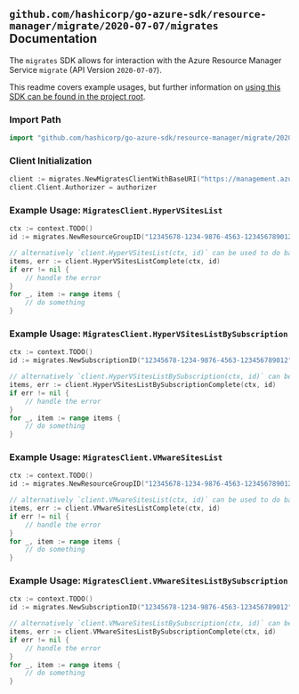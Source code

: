 
## `github.com/hashicorp/go-azure-sdk/resource-manager/migrate/2020-07-07/migrates` Documentation

The `migrates` SDK allows for interaction with the Azure Resource Manager Service `migrate` (API Version `2020-07-07`).

This readme covers example usages, but further information on [using this SDK can be found in the project root](https://github.com/hashicorp/go-azure-sdk/tree/main/docs).

### Import Path

```go
import "github.com/hashicorp/go-azure-sdk/resource-manager/migrate/2020-07-07/migrates"
```


### Client Initialization

```go
client := migrates.NewMigratesClientWithBaseURI("https://management.azure.com")
client.Client.Authorizer = authorizer
```


### Example Usage: `MigratesClient.HyperVSitesList`

```go
ctx := context.TODO()
id := migrates.NewResourceGroupID("12345678-1234-9876-4563-123456789012", "example-resource-group")

// alternatively `client.HyperVSitesList(ctx, id)` can be used to do batched pagination
items, err := client.HyperVSitesListComplete(ctx, id)
if err != nil {
	// handle the error
}
for _, item := range items {
	// do something
}
```


### Example Usage: `MigratesClient.HyperVSitesListBySubscription`

```go
ctx := context.TODO()
id := migrates.NewSubscriptionID("12345678-1234-9876-4563-123456789012")

// alternatively `client.HyperVSitesListBySubscription(ctx, id)` can be used to do batched pagination
items, err := client.HyperVSitesListBySubscriptionComplete(ctx, id)
if err != nil {
	// handle the error
}
for _, item := range items {
	// do something
}
```


### Example Usage: `MigratesClient.VMwareSitesList`

```go
ctx := context.TODO()
id := migrates.NewResourceGroupID("12345678-1234-9876-4563-123456789012", "example-resource-group")

// alternatively `client.VMwareSitesList(ctx, id)` can be used to do batched pagination
items, err := client.VMwareSitesListComplete(ctx, id)
if err != nil {
	// handle the error
}
for _, item := range items {
	// do something
}
```


### Example Usage: `MigratesClient.VMwareSitesListBySubscription`

```go
ctx := context.TODO()
id := migrates.NewSubscriptionID("12345678-1234-9876-4563-123456789012")

// alternatively `client.VMwareSitesListBySubscription(ctx, id)` can be used to do batched pagination
items, err := client.VMwareSitesListBySubscriptionComplete(ctx, id)
if err != nil {
	// handle the error
}
for _, item := range items {
	// do something
}
```
